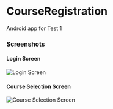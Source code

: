 # CourseRegistration
 Android app for Test 1

### Screenshots

#### Login Screen
![Login Screen](https://i.ibb.co/yf6WxYh/login-screen.jpg)

#### Course Selection Screen
![Course Selection Screen](https://i.ibb.co/3TNHyVP/course-registration-screen.jpg)
